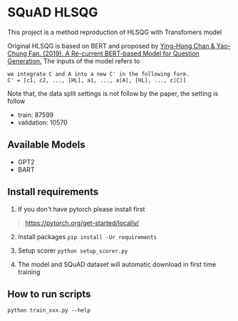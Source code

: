 # SQuAD HLSQG
This project is a method reproduction of HLSQG with Transfomers model

Original HLSQG is based on BERT and proposed by [Ying-Hong Chan & Yao-Chung Fan. (2019). A Re-current BERT-based Model for Question Generation.](https://www.aclweb.org/anthology/D19-5821/)
The inputs of the model refers to 
```
we integrate C and A into a new C' in the following form.
C' = [c1, c2, ..., [HL], a1, ..., a|A|, [HL], ..., c|C|]
```

Note that, the data split settings is not follow by the paper, the setting is follow
- train: 87599	
- validation: 10570


## Available Models
- GPT2
- BART

## Install requirements
1. If you don't have pytorch please install first
> https://pytorch.org/get-started/locally/

2. Install packages `pip install -Ur requirements`

3. Setup scorer `python setup_scorer.py`

4. The model and SQuAD dataset will automatic download in first time training

## How to run scripts
```
python train_xxx.py --help
```